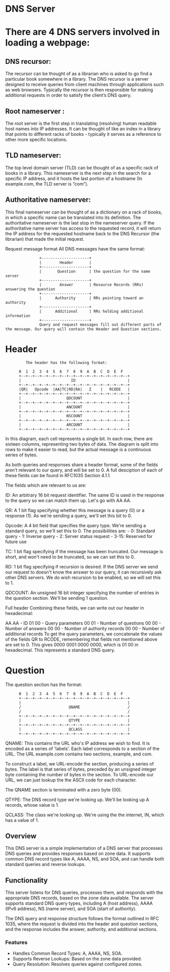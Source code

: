 # DNS Server




# There are 4 DNS servers involved in loading a webpage:
## DNS recursor: 
The recursor can be thought of as a librarian who is asked to go find a particular book somewhere in a library. The DNS recursor is a server designed to receive queries from client machines through applications such as web browsers. Typically the recursor is then responsible for making additional requests in order to satisfy the client’s DNS query.
## Root nameserver :
The root server is the first step in translating (resolving) human readable host names into IP addresses. It can be thought of like an index in a library that points to different racks of books - typically it serves as a reference to other more specific locations.
## TLD nameserver:
The top level domain server (TLD) can be thought of as a specific rack of books in a library. This nameserver is the next step in the search for a specific IP address, and it hosts the last portion of a hostname (In example.com, the TLD server is “com”).
## Authoritative nameserver:
This final nameserver can be thought of as a dictionary on a rack of books, in which a specific name can be translated into its definition. The authoritative nameserver is the last stop in the nameserver query. If the authoritative name server has access to the requested record, it will return the IP address for the requested hostname back to the DNS Recursor (the librarian) that made the initial request.




Request message format
All DNS messages have the same format:
```text
               +---------------------+
               |        Header       |
               +---------------------+
               |       Question      | the question for the name server
               +---------------------+
               |        Answer       | Resource Records (RRs) answering the question
               +---------------------+
               |      Authority      | RRs pointing toward an authority
               +---------------------+
               |      Additional     | RRs holding additional information
               +---------------------+
               Query and request messages fill out different parts of the message. Our query will contain the Header and Question sections.
```
              
# Header
             The header has the following format:

```text
      0  1  2  3  4  5  6  7  8  9  A  B  C  D  E  F
      +--+--+--+--+--+--+--+--+--+--+--+--+--+--+--+--+
      |                      ID                       |
      +--+--+--+--+--+--+--+--+--+--+--+--+--+--+--+--+
      |QR|   Opcode  |AA|TC|RD|RA|   Z    |   RCODE   |
      +--+--+--+--+--+--+--+--+--+--+--+--+--+--+--+--+
      |                    QDCOUNT                    |
      +--+--+--+--+--+--+--+--+--+--+--+--+--+--+--+--+
      |                    ANCOUNT                    |
      +--+--+--+--+--+--+--+--+--+--+--+--+--+--+--+--+
      |                    NSCOUNT                    |
      +--+--+--+--+--+--+--+--+--+--+--+--+--+--+--+--+
      |                    ARCOUNT                    |
      +--+--+--+--+--+--+--+--+--+--+--+--+--+--+--+--+

```
In this diagram, each cell represents a single bit. In each row, there are sixteen columns, representing two bytes of data. The diagram is split into rows to make it easier to read, but the actual message is a continuous series of bytes.

As both queries and responses share a header format, some of the fields aren't relevant to our query, and will be set to 0. A full desciption of each of these fields can be found in RFC1035 Section 4.1.1.

The fields which are relevant to us are:

ID: An arbitrary 16 bit request identifier. The same ID is used in the response to the query so we can match them up. Let's go with AA AA.

QR: A 1 bit flag specifying whether this message is a query (0) or a response (1). As we're sending a query, we'll set this bit to 0.

Opcode: A 4 bit field that specifies the query type. We're sending a standard query, so we'll set this to 0. The possibilities are: - 0: Standard query - 1: Inverse query - 2: Server status request - 3-15: Reserved for future use

TC: 1 bit flag specifying if the message has been truncated. Our message is short, and won't need to be truncated, so we can set this to 0.

RD: 1 bit flag specifying if recursion is desired. If the DNS server we send our request to doesn't know the answer to our query, it can recursively ask other DNS servers. We do wish recursion to be enabled, so we will set this to 1.

QDCOUNT: An unsigned 16 bit integer specifying the number of entries in the question section. We'll be sending 1 question.

Full header
Combining these fields, we can write out our header in hexadecimal:

AA AA - ID
01 00 - Query parameters
00 01 - Number of questions
00 00 - Number of answers
00 00 - Number of authority records
00 00 - Number of additional records
To get the query parameters, we concatenate the values of the fields QR to RCODE, remembering that fields not mentioned above are set to 0. This gives 0000 0001 0000 0000, which is 01 00 in hexadecimal. This represents a standard DNS query.

# Question
The question section has the format:
```text
      0  1  2  3  4  5  6  7  8  9  A  B  C  D  E  F
      +--+--+--+--+--+--+--+--+--+--+--+--+--+--+--+--+
      |                                               |
      /                     QNAME                     /
      /                                               /
      +--+--+--+--+--+--+--+--+--+--+--+--+--+--+--+--+
      |                     QTYPE                     |
      +--+--+--+--+--+--+--+--+--+--+--+--+--+--+--+--+
      |                     QCLASS                    |
      +--+--+--+--+--+--+--+--+--+--+--+--+--+--+--+--+
```
QNAME: This contains the URL who's IP address we wish to find. It is encoded as a series of 'labels'. Each label corresponds to a section of the URL. The URL example.com contains two sections, example, and com.

To construct a label, we URL-encode the section, producing a series of bytes. The label is that series of bytes, preceded by an unsigned integer byte containing the number of bytes in the section. To URL-encode our URL, we can just lookup the the ASCII code for each character.

The QNAME section is terminated with a zero byte (00).

QTYPE: The DNS record type we're looking up. We'll be looking up A records, whose value is 1.

QCLASS: The class we're looking up. We're using the the internet, IN, which has a value of 1.


 ## Overview

This DNS server is a simple implementation of a DNS server that processes DNS queries and provides responses based on zone data. It supports common DNS record types like A, AAAA, NS, and SOA, and can handle both standard queries and reverse lookups.

## Functionality

This server listens for DNS queries, processes them, and responds with the appropriate DNS records, based on the zone data available. The server supports standard DNS query types, including A (host address), AAAA (IPv6 address), NS (name server), and SOA (start of authority).

The DNS query and response structure follows the format outlined in RFC 1035, where the request is divided into the header and question sections, and the response includes the answer, authority, and additional sections.

### Features
- Handles Common Record Types: A, AAAA, NS, SOA.
- Supports Reverse Lookups: Based on the zone data provided.
- Query Resolution: Resolves queries against configured zones.




